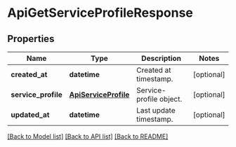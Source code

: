 # ApiGetServiceProfileResponse

## Properties
Name | Type | Description | Notes
------------ | ------------- | ------------- | -------------
**created_at** | **datetime** | Created at timestamp. | [optional] 
**service_profile** | [**ApiServiceProfile**](ApiServiceProfile.md) | Service-profile object. | [optional] 
**updated_at** | **datetime** | Last update timestamp. | [optional] 

[[Back to Model list]](../README.md#documentation-for-models) [[Back to API list]](../README.md#documentation-for-api-endpoints) [[Back to README]](../README.md)


